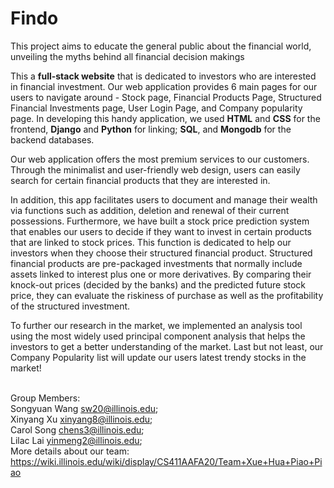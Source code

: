 # Findo
This project aims to educate the general public about the financial world, unveiling the myths behind all financial decision makings

This a **full-stack website** that is dedicated to investors who are interested in financial investment. Our web application provides 6 main pages for our users to navigate around - Stock page, Financial Products Page, Structured Financial Investments page, User Login Page, and Company popularity page. In developing this handy application, we used **HTML** and **CSS** for the frontend, **Django** and **Python** for linking; **SQL**, and **Mongodb** for the backend databases.
 
Our web application offers the most premium services to our customers. Through the minimalist and user-friendly web design, users can easily search for certain financial products that they are interested in. 
 
In addition, this app facilitates users to document and manage their wealth via functions such as addition, deletion and renewal of their current possessions. Furthermore, we have built a stock price prediction system that enables our users to decide if they want to invest in certain products that are linked to stock prices. This function is dedicated to help our investors when they choose their structured financial product. Structured financial products are pre-packaged investments that normally include assets linked to interest plus one or more derivatives. By comparing their knock-out prices (decided by the banks) and the predicted future stock price, they can evaluate the riskiness of purchase as well as the profitability of the structured investment.
 
To further our research in the market, we implemented an analysis tool using the most widely used principal component analysis that helps the investors to get a better understanding of the market. Last but not least, our Company Popularity list will update our users latest trendy stocks in the market!<br /><br />
 







Group Members: <br/>
Songyuan Wang sw20@illinois.edu;<br/>
Xinyang Xu xinyang8@illinois.edu;<br/>
Carol Song chens3@illinois.edu;<br/>
Lilac Lai yinmeng2@illinois.edu;<br/>
More details about our team: https://wiki.illinois.edu/wiki/display/CS411AAFA20/Team+Xue+Hua+Piao+Piao
